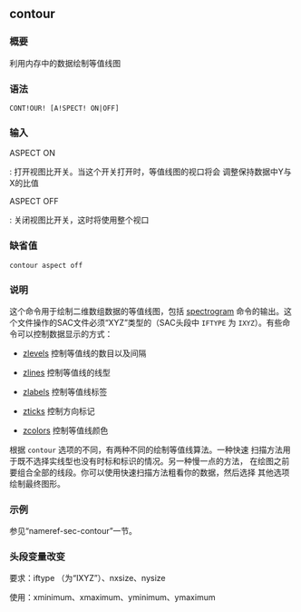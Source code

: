 ## contour 

### 概要

利用内存中的数据绘制等值线图

### 语法

``` {.bash}
CONT!OUR! [A!SPECT! ON|OFF]
```

### 输入

ASPECT ON

:   打开视图比开关。当这个开关打开时，等值线图的视口将会
    调整保持数据中Y与X的比值

ASPECT OFF

:   关闭视图比开关，这时将使用整个视口

### 缺省值

``` {.bash}
contour aspect off
```

### 说明

这个命令用于绘制二维数组数据的等值线图，包括
[spectrogram](/commands/spectrogram.md)
命令的输出。这个文件操作的SAC文件必须“XYZ”类型的（SAC头段中 `IFTYPE` 为
`IXYZ`）。有些命令可以控制数据显示的方式：

-   [zlevels](/commands/zlevels.md) 控制等值线的数目以及间隔

-   [zlines](/commands/zlines.md) 控制等值线的线型

-   [zlabels](/commands/zlabels.md) 控制等值线标签

-   [zticks](/commands/zticks.md) 控制方向标记

-   [zcolors](/commands/zcolors.md) 控制等值线颜色

根据 `contour` 选项的不同，有两种不同的绘制等值线算法。一种快速
扫描方法用于既不选择实线型也没有时标和标识的情况。另一种慢一点的方法，
在绘图之前要组合全部的线段。你可以使用快速扫描方法粗看你的数据，然后选择
其他选项绘制最终图形。

### 示例

参见“nameref-sec-contour”一节。

### 头段变量改变

要求：iftype （为“IXYZ”）、nxsize、nysize

使用：xminimum、xmaximum、yminimum、ymaximum

